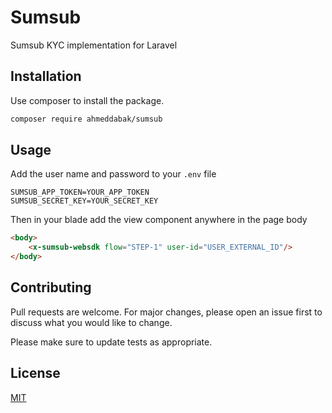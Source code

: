 # Sumsub

Sumsub KYC implementation for Laravel

## Installation

Use composer to install the package.

```bash
composer require ahmeddabak/sumsub
```

## Usage

Add the user name and password to your ```.env``` file

```dotenv
SUMSUB_APP_TOKEN=YOUR_APP_TOKEN
SUMSUB_SECRET_KEY=YOUR_SECRET_KEY
```

Then in your blade add the view component anywhere in the page body

```html
<body>
    <x-sumsub-websdk flow="STEP-1" user-id="USER_EXTERNAL_ID"/>
</body>
```

## Contributing
Pull requests are welcome. For major changes, please open an issue first to discuss what you would like to change.

Please make sure to update tests as appropriate.

## License
[MIT](./LICENSE)
